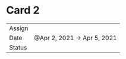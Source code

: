 Card 2
======

<table><tbody><tr class="odd"><td>Assign</td><td></td></tr><tr class="even"><td>Date</td><td>@Apr 2, 2021 → Apr 5, 2021</td></tr><tr class="odd"><td>Status</td><td></td></tr></tbody></table>
